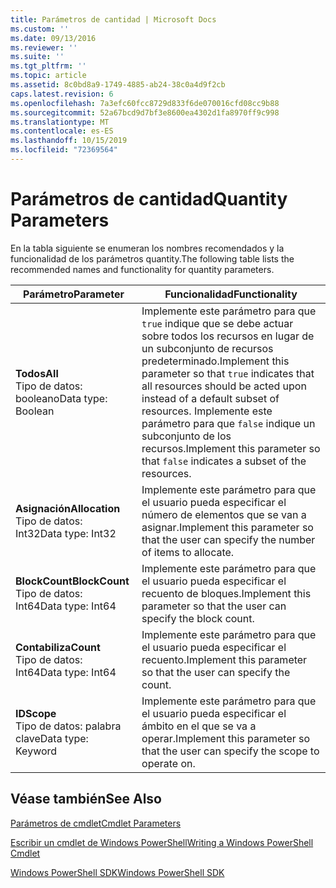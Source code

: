 ```yaml
---
title: Parámetros de cantidad | Microsoft Docs
ms.custom: ''
ms.date: 09/13/2016
ms.reviewer: ''
ms.suite: ''
ms.tgt_pltfrm: ''
ms.topic: article
ms.assetid: 8c0bd8a9-1749-4885-ab24-38c0a4d9f2cb
caps.latest.revision: 6
ms.openlocfilehash: 7a3efc60fcc8729d833f6de070016cfd08cc9b88
ms.sourcegitcommit: 52a67bcd9d7bf3e8600ea4302d1fa8970ff9c998
ms.translationtype: MT
ms.contentlocale: es-ES
ms.lasthandoff: 10/15/2019
ms.locfileid: "72369564"
---
```

# <a name="quantity-parameters"></a><span data-ttu-id="6be2c-102">Parámetros de cantidad</span><span class="sxs-lookup"><span data-stu-id="6be2c-102">Quantity Parameters</span></span>

<span data-ttu-id="6be2c-103">En la tabla siguiente se enumeran los nombres recomendados y la funcionalidad de los parámetros quantity.</span><span class="sxs-lookup"><span data-stu-id="6be2c-103">The following table lists the recommended names and functionality for quantity parameters.</span></span>

|<span data-ttu-id="6be2c-104">Parámetro</span><span class="sxs-lookup"><span data-stu-id="6be2c-104">Parameter</span></span>|<span data-ttu-id="6be2c-105">Funcionalidad</span><span class="sxs-lookup"><span data-stu-id="6be2c-105">Functionality</span></span>|
|---|---|
|<span data-ttu-id="6be2c-106">**Todos**</span><span class="sxs-lookup"><span data-stu-id="6be2c-106">**All**</span></span><br><span data-ttu-id="6be2c-107">Tipo de datos: booleano</span><span class="sxs-lookup"><span data-stu-id="6be2c-107">Data type: Boolean</span></span>|<span data-ttu-id="6be2c-108">Implemente este parámetro para que `true` indique que se debe actuar sobre todos los recursos en lugar de un subconjunto de recursos predeterminado.</span><span class="sxs-lookup"><span data-stu-id="6be2c-108">Implement this parameter so that `true` indicates that all resources should be acted upon instead of a default subset of resources.</span></span> <span data-ttu-id="6be2c-109">Implemente este parámetro para que `false` indique un subconjunto de los recursos.</span><span class="sxs-lookup"><span data-stu-id="6be2c-109">Implement this parameter so that `false` indicates a subset of the resources.</span></span>|
|<span data-ttu-id="6be2c-110">**Asignación**</span><span class="sxs-lookup"><span data-stu-id="6be2c-110">**Allocation**</span></span><br><span data-ttu-id="6be2c-111">Tipo de datos: Int32</span><span class="sxs-lookup"><span data-stu-id="6be2c-111">Data type: Int32</span></span>|<span data-ttu-id="6be2c-112">Implemente este parámetro para que el usuario pueda especificar el número de elementos que se van a asignar.</span><span class="sxs-lookup"><span data-stu-id="6be2c-112">Implement this parameter so that the user can specify the number of items to allocate.</span></span>|
|<span data-ttu-id="6be2c-113">**BlockCount**</span><span class="sxs-lookup"><span data-stu-id="6be2c-113">**BlockCount**</span></span><br><span data-ttu-id="6be2c-114">Tipo de datos: Int64</span><span class="sxs-lookup"><span data-stu-id="6be2c-114">Data type: Int64</span></span>|<span data-ttu-id="6be2c-115">Implemente este parámetro para que el usuario pueda especificar el recuento de bloques.</span><span class="sxs-lookup"><span data-stu-id="6be2c-115">Implement this parameter so that the user can specify the block count.</span></span>|
|<span data-ttu-id="6be2c-116">**Contabiliza**</span><span class="sxs-lookup"><span data-stu-id="6be2c-116">**Count**</span></span><br><span data-ttu-id="6be2c-117">Tipo de datos: Int64</span><span class="sxs-lookup"><span data-stu-id="6be2c-117">Data type: Int64</span></span>|<span data-ttu-id="6be2c-118">Implemente este parámetro para que el usuario pueda especificar el recuento.</span><span class="sxs-lookup"><span data-stu-id="6be2c-118">Implement this parameter so that the user can specify the count.</span></span>|
|<span data-ttu-id="6be2c-119">**ID**</span><span class="sxs-lookup"><span data-stu-id="6be2c-119">**Scope**</span></span><br><span data-ttu-id="6be2c-120">Tipo de datos: palabra clave</span><span class="sxs-lookup"><span data-stu-id="6be2c-120">Data type: Keyword</span></span>|<span data-ttu-id="6be2c-121">Implemente este parámetro para que el usuario pueda especificar el ámbito en el que se va a operar.</span><span class="sxs-lookup"><span data-stu-id="6be2c-121">Implement this parameter so that the user can specify the scope to operate on.</span></span>|

## <a name="see-also"></a><span data-ttu-id="6be2c-122">Véase también</span><span class="sxs-lookup"><span data-stu-id="6be2c-122">See Also</span></span>

[<span data-ttu-id="6be2c-123">Parámetros de cmdlet</span><span class="sxs-lookup"><span data-stu-id="6be2c-123">Cmdlet Parameters</span></span>](./cmdlet-parameters.md)

[<span data-ttu-id="6be2c-124">Escribir un cmdlet de Windows PowerShell</span><span class="sxs-lookup"><span data-stu-id="6be2c-124">Writing a Windows PowerShell Cmdlet</span></span>](./writing-a-windows-powershell-cmdlet.md)

[<span data-ttu-id="6be2c-125">Windows PowerShell SDK</span><span class="sxs-lookup"><span data-stu-id="6be2c-125">Windows PowerShell SDK</span></span>](../windows-powershell-reference.md)
